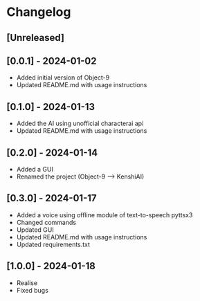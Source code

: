 # Changelog

## [Unreleased]

## [0.0.1] - 2024-01-02
- Added initial version of Object-9
- Updated README.md with usage instructions

## [0.1.0] - 2024-01-13
- Added the AI using unofficial characterai api
- Updated README.md with usage instructions

## [0.2.0] - 2024-01-14
- Added a GUI
- Renamed the project (Object-9 –> KenshiAI)

## [0.3.0] - 2024-01-17
- Added a voice using offline module of text-to-speech pyttsx3
- Changed commands
- Updated GUI
- Updated README.md with usage instructions
- Updated requirements.txt

## [1.0.0] - 2024-01-18
- Realise
- Fixed bugs
